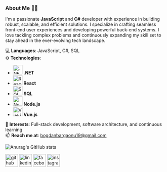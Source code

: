 ### About Me 👨‍💻

I'm a passionate **JavaScript** and **C#** developer with experience in building robust, scalable, and efficient solutions. I specialize in crafting seamless front-end user experiences and developing powerful back-end systems. I love tackling complex problems and continuously expanding my skill set to stay ahead in the ever-evolving tech landscape.

💻 **Languages**: JavaScript, C#, SQL  
⚙️ **Technologies**:  
- [<img width="30" height="30" src="https://img.icons8.com/color/48/net-framework.png" alt=".NET"/>](https://dotnet.microsoft.com/) **.NET**
- [<img src="https://img.icons8.com/ultraviolet/40/000000/react.png" alt="React" width="30"/>](https://react.dev/) **React**
- [<img src="https://i.pinimg.com/originals/32/a0/3a/32a03aee0c76419ec5bde950a62883bc.png" alt="SQL.js" width="30"/>](https://vuejs.org/) **SQL**
- [<img src="https://img.icons8.com/color/48/000000/nodejs.png" alt="Node.js" width="30"/>](https://nodejs.org/) **Node.js**  
- [<img src="https://img.icons8.com/color/48/000000/vue-js.png" alt="Vue.js" width="30"/>](https://vuejs.org/) **Vue.js**

🚀 **Interests**: Full-stack development, software architecture, and continuous learning  
📫 **Reach me at**: bogdanbargaonu19@gmail.com

![Anurag's GitHub stats](https://github-readme-stats.vercel.app/api?username=bogdanbargaoanu)

[<img src='https://cdn.jsdelivr.net/npm/simple-icons@3.0.1/icons/github.svg' alt='github' height='40'>](https://github.com/bogdanbargaoanu)  [<img src='https://cdn.jsdelivr.net/npm/simple-icons@3.0.1/icons/linkedin.svg' alt='linkedin' height='40'>](https://www.linkedin.com/in/bogdan-bargaoanu-598478211/)  [<img src='https://cdn.jsdelivr.net/npm/simple-icons@3.0.1/icons/facebook.svg' alt='facebook' height='40'>](https://www.facebook.com/bogdan.bargaoanu.9)  [<img src='https://cdn.jsdelivr.net/npm/simple-icons@3.0.1/icons/instagram.svg' alt='instagram' height='40'>](https://www.instagram.com/bogdanbargaoanu/)  
